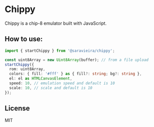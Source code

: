 # Chippy

Chippy is a chip-8 emulator built with JavaScript.

## How to use:

```ts
import { startChippy } from '@saravieira/chippy';

const uint8Array = new Uint8Array(buffer); // from a file upload
startChippy({
  rom: uint8Array,
  colors: { fill: '#fff' } as { fill?: string; bg?: string },
  el: el as HTMLCanvasElement,
  speed: 10, // emulation speed and default is 10
  scale: 10, // scale and default is 10
});
```

## License

MIT

